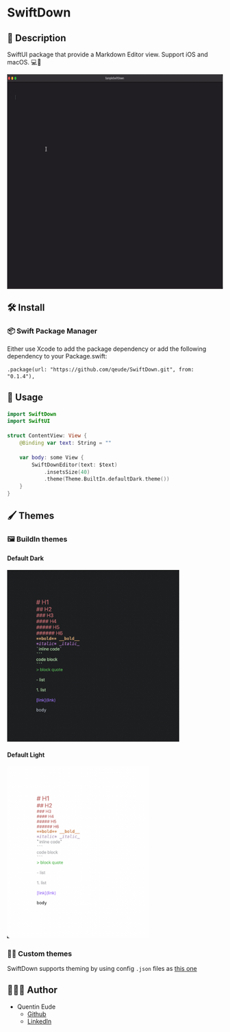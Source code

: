 # SwiftDown

## 📖 Description
SwiftUI package that provide a Markdown Editor view.
Support iOS and macOS. 💻📱

<div align=center><img src="resources/demo.gif" align=center height="500"></div>

## 🛠️ Install
### 📦 Swift Package Manager

Either use Xcode to add the package dependency or add the following dependency to your Package.swift:
```
.package(url: "https://github.com/qeude/SwiftDown.git", from: "0.1.4"),
```

## 🔧 Usage
```swift
import SwiftDown
import SwiftUI

struct ContentView: View {
    @Binding var text: String = ""

    var body: some View {
        SwiftDownEditor(text: $text)
            .insetsSize(40)
            .theme(Theme.BuiltIn.defaultDark.theme())
    }
}
```
## 🖌️ Themes

### 🖼 BuildIn themes
#### Default Dark
<img src="resources/default-dark-theme.png" height="400">

#### Default Light
<img src="resources/default-light-theme.png" height="400">

### 🧑‍🎨 Custom themes
SwiftDown supports theming by using config `.json` files as [this one](./Sources/SwiftDown/Resources/Themes/default-dark.json)

## 👨🏻‍💻 Author
* Quentin Eude
    * [Github](https://github.com/qeude)
    * [LinkedIn](https://www.linkedin.com/in/quentineude/)
